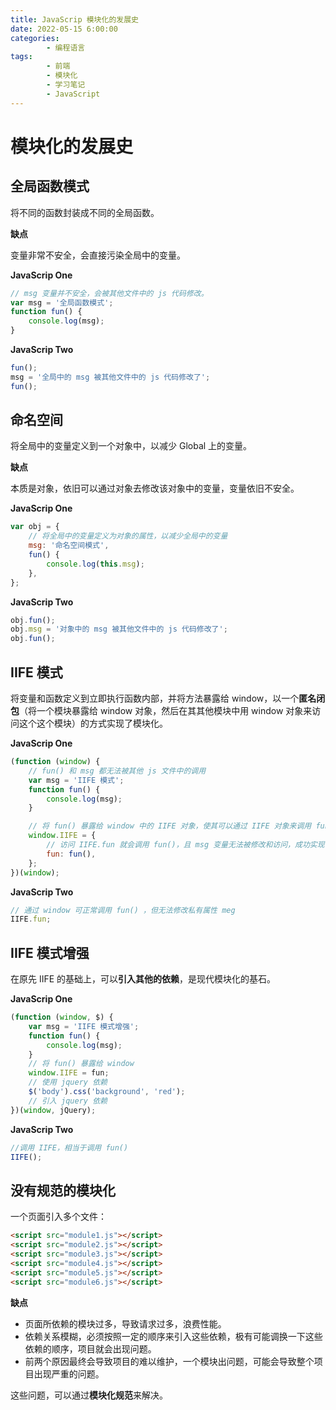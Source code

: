 ```yaml
---
title: JavaScrip 模块化的发展史
date: 2022-05-15 6:00:00
categories:
        - 编程语言
tags:
        - 前端
        - 模块化
        - 学习笔记
        - JavaScript
---
```


# 模块化的发展史

## 全局函数模式

将不同的函数封装成不同的全局函数。

**缺点**

变量非常不安全，会直接污染全局中的变量。

**JavaScrip One**

```js
// msg 变量并不安全，会被其他文件中的 js 代码修改。
var msg = '全局函数模式';
function fun() {
	console.log(msg);
}
```

**JavaScrip Two**

```js
fun();
msg = '全局中的 msg 被其他文件中的 js 代码修改了';
fun();
```

## 命名空间

将全局中的变量定义到一个对象中，以减少 Global 上的变量。

**缺点**

本质是对象，依旧可以通过对象去修改该对象中的变量，变量依旧不安全。

**JavaScrip One**

```js
var obj = {
	// 将全局中的变量定义为对象的属性，以减少全局中的变量
	msg: '命名空间模式',
	fun() {
		console.log(this.msg);
	},
};
```

**JavaScrip Two**

```js
obj.fun();
obj.msg = '对象中的 msg 被其他文件中的 js 代码修改了';
obj.fun();
```

## IIFE 模式

将变量和函数定义到立即执行函数内部，并将方法暴露给 window，以一个**匿名闭包**（将一个模块暴露给 window 对象，然后在其其他模块中用 window 对象来访问这个这个模块）的方式实现了模块化。

**JavaScrip One**

```js
(function (window) {
	// fun() 和 msg 都无法被其他 js 文件中的调用
	var msg = 'IIFE 模式';
	function fun() {
		console.log(msg);
	}

	// 将 fun() 暴露给 window 中的 IIFE 对象，使其可以通过 IIFE 对象来调用 fun()
	window.IIFE = {
		// 访问 IIFE.fun 就会调用 fun()，且 msg 变量无法被修改和访问，成功实现了 meg 变量的私有化
		fun: fun(),
	};
})(window);
```

**JavaScrip Two**

```js
// 通过 window 可正常调用 fun() ，但无法修改私有属性 meg
IIFE.fun;
```

## IIFE 模式增强

在原先 IIFE 的基础上，可以**引入其他的依赖**，是现代模块化的基石。

**JavaScrip One**

```js
(function (window, $) {
	var msg = 'IIFE 模式增强';
	function fun() {
		console.log(msg);
	}
	// 将 fun() 暴露给 window
	window.IIFE = fun;
	// 使用 jquery 依赖
	$('body').css('background', 'red');
	// 引入 jquery 依赖
})(window, jQuery);
```

**JavaScrip Two**

```js
//调用 IIFE，相当于调用 fun()
IIFE();
```

## 没有规范的模块化

一个页面引入多个文件：

```html
<script src="module1.js"></script>
<script src="module2.js"></script>
<script src="module3.js"></script>
<script src="module4.js"></script>
<script src="module5.js"></script>
<script src="module6.js"></script>
```

**缺点**

- 页面所依赖的模块过多，导致请求过多，浪费性能。
- 依赖关系模糊，必须按照一定的顺序来引入这些依赖，极有可能调换一下这些依赖的顺序，项目就会出现问题。
- 前两个原因最终会导致项目的难以维护，一个模块出问题，可能会导致整个项目出现严重的问题。

这些问题，可以通过**模块化规范**来解决。
